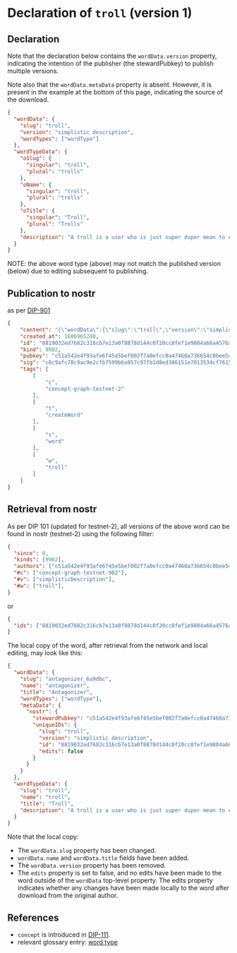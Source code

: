 # Declaration of `troll` (version 1)

## Declaration

Note that the declaration below contains the `wordData.version` property, indicating the intention of the publisher (the stewardPubkey) to publish multiple versions.

Note also that the `wordData.metaData` property is absent. However, it is present in the example at the bottom of this page, indicating the source of the download.

```json
{
  "wordData": {
    "slug": "troll",
    "version": "simplistic description",
    "wordTypes": ["wordType"]
  },
  "wordTypeData": {
    "oSlug": {
      "singular": "troll",
      "plural": "trolls"
    },
    "oName": {
      "singular": "troll",
      "plural": "trolls"
    },
    "oTitle": {
      "singular": "Troll",
      "plural": "Trolls"
    },
    "description": "A troll is a user who is just super duper mean to everyone, all the time."
  }
}
```

NOTE: the above word type (above) may not match the published version (below) due to editing subsequent to publishing.

## Publication to nostr

as per [DIP-901](../../networking/nostr/901.md)

```json
{
    "content": "{\"wordData\":{\"slug\":\"troll\",\"version\":\"simplistic description\",\"wordTypes\":[\"wordType\"]},\"wordTypeData\":{\"slug\":\"troll\",\"name\":\"troll\",\"title\":\"Troll\",\"description\":\"A troll is a user who is just super duper mean to everyone, all the time.\"}}",
    "created_at": 1686965288,
    "id": "8819032ed7682c316cb7e13a0f8878d144c0f20cc8fef1e9804a66a4576a9dbc",
    "kind": 9902,
    "pubkey": "c51a542e4f93afe6f45e5bef002f7a0efcc0a47460a736654c0bee5402c482fa",
    "sig": "c8c9afc78c9ac9e2cfb7599b6a957c97fb1d8ed386151e7013534cf761513c447e850021472071c843d8e2e741704664bda175649186f95dfe85b44185659882",
    "tags": [
        [
            "c",
            "concept-graph-testnet-2"
        ],
        [
            "t",
            "createWord"
        ],
        [
            "s",
            "word"
        ],
        [
            "w",
            "troll"
        ]
    ]
}
```

## Retrieval from nostr

As per DIP 101 (updated for testnet-2), all versions of the above word can be found in nostr (testnet-2) using the following filter:

```json
{
  "since": 0,
  "kinds": [9902],
  "authors": ["c51a542e4f93afe6f45e5bef002f7a0efcc0a47460a736654c0bee5402c482fa"],
  "#c": ["concept-graph-testnet-902"],
  "#v": ["simplisticDescription"],
  "#w": ["troll"],
}
```

or

```json
{
  "ids": ["8819032ed7682c316cb7e13a0f8878d144c0f20cc8fef1e9804a66a4576a9dbc"],
}
```

The local copy of the word, after retrieval from the network and local editing, may look like this:

```json
{
  "wordData": {
    "slug": "antagonizer_6a9dbc",
    "name": "antagonizer",
    "title": "Antagonizer",
    "wordTypes": ["wordType"],
    "metaData": {
      "nostr": {
        "stewardPubkey": "c51a542e4f93afe6f45e5bef002f7a0efcc0a47460a736654c0bee5402c482fa",
        "uniqueIDs": {
          "slug": "troll",
          "version": "simplistic description",
          "id": "8819032ed7682c316cb7e13a0f8878d144c0f20cc8fef1e9804a66a4576a9dbc",
          "edits": false
        }
      }
    }
  },
  "wordTypeData": {
    "slug": "troll",
    "name": "troll",
    "title": "Troll",
    "description": "A troll is a user who is just super duper mean to everyone, all the time."
  }
}
```

Note that the local copy:
- The `wordData.slug` property has been changed.
- `wordData.name` and `wordData.title` fields have been added.
- The `wordData.version` property has been removed.
- The `edits` property is set to false, and no edits have been made to the word outside of the `wordData` top-level property. The edits property indicates whether any changes have been made locally to the word after download from the original author. 

## References

- `concept` is introduced in [DIP-111](../111.md).
- relevant glossary entry: [word type](../../../glossary/wordType.md)

